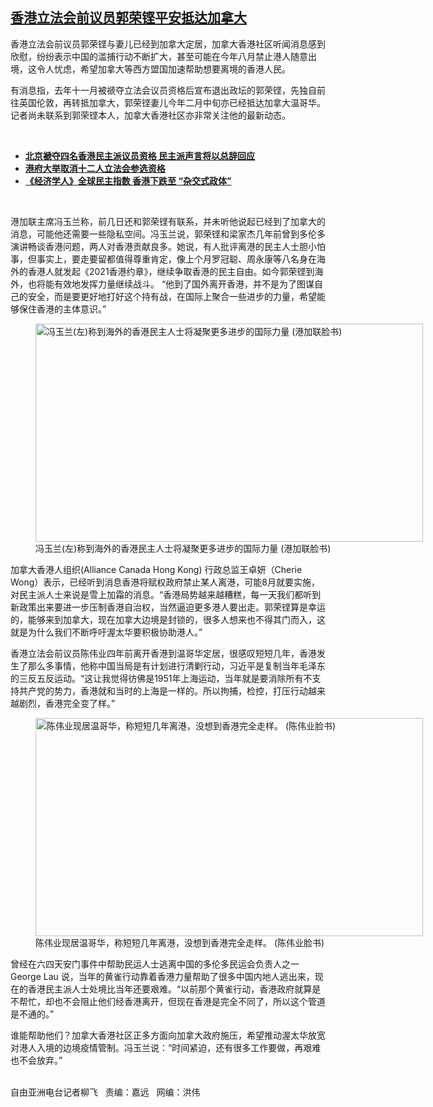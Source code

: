 <!--1617821074000-->
[香港立法会前议员郭荣铿平安抵达加拿大](https://www.rfa.org/mandarin/yataibaodao/gangtai/lf-04072021141704.html)
------

<p></p><p>香港立法会前议员郭荣铿与妻儿已经到加拿大定居，加拿大香港社区听闻消息感到欣慰，纷纷表示中国的滥捕行动不断扩大，甚至可能在今年八月禁止港人随意出境，这令人忧虑，希望加拿大等西方盟国加速帮助想要离境的香港人民。</p><p>有消息指，去年十一月被禠夺立法会议员资格后宣布退出政坛的郭荣铿，先独自前往英国伦敦，再转抵加拿大，郭荣铿妻儿今年二月中旬亦已经抵达加拿大温哥华。记者尚未联系到郭荣铿本人，加拿大香港社区亦非常关注他的最新动态。</p><p><br/></p><ul><li><a href="https://www.rfa.org/mandarin/yataibaodao/gangtai/al-11092020072229.html"><strong>北京褫夺四名香港民主派议员资格 民主派声言将以总辞回应</strong></a></li><li><strong><a href="https://www.rfa.org/mandarin/yataibaodao/gangtai/al-07302020145539.html">港府大举取消十二人立法会参选资格</a></strong></li><li><strong><a href="https://www.rfa.org/mandarin/yataibaodao/gangtai/wy-02032021113922.html">《经济学人》全球民主指数 香港下跌至 “杂交式政体”</a></strong></li></ul><p><br/></p><p>港加联主席冯玉兰称，前几日还和郭荣铿有联系，并未听他说起已经到了加拿大的消息，可能他还需要一些隐私空间。冯玉兰说，郭荣铿和梁家杰几年前曾到多伦多演讲畅谈香港问题，两人对香港贡献良多。她说，有人批评离港的民主人士胆小怕事，但事实上，要走要留都值得尊重肯定，像上个月罗冠聪、周永康等八名身在海外的香港人就发起《2021香港约章》，继续争取香港的民主自由。如今郭荣铿到海外，也将能有效地发挥力量继续战斗。 “他到了国外离开香港，并不是为了图谋自己的安全，而是要更好地打好这个持有战，在国际上聚合一些进步的力量，希望能够保住香港的主体意识。”</p><p><figure class="image-richtext image-inline captioned" style="width:620px;"><img alt="冯玉兰(左)称到海外的香港民主人士将凝聚更多进步的国际力量   (港加联脸书)" height="349" src="https://www.rfa.org/mandarin/yataibaodao/gangtai/lf-04072021141704.html/lf0407a.jpg/@@images/5e8324a6-77e2-45bf-a177-9661453ca821.jpeg" title="lf0407a.jpg" width="620"/><figcaption class="image-caption">冯玉兰(左)称到海外的香港民主人士将凝聚更多进步的国际力量   (港加联脸书)</figcaption><small></small></figure></p><p>加拿大香港人组织(Alliance Canada Hong Kong) 行政总监王卓妍（Cherie Wong）表示，已经听到消息香港将赋权政府禁止某人离港，可能8月就要实施，对民主派人士来说是雪上加霜的消息。“香港局势越来越糟糕，每一天我们都听到新政策出来要进一步压制香港自治权，当然逼迫更多港人要出走。郭荣铿算是幸运的，能够来到加拿大，现在加拿大边境是封锁的，很多人想来也不得其门而入，这就是为什么我们不断呼吁渥太华要积极协助港人。”</p><p>香港立法会前议员陈伟业四年前离开香港到温哥华定居，很感叹短短几年，香港发生了那么多事情，他称中国当局是有计划进行清剿行动，习近平是复制当年毛泽东的三反五反运动。“这让我觉得彷佛是1951年上海运动，当年就是要消除所有不支持共产党的势力，香港就和当时的上海是一样的。所以拘捕，检控，打压行动越来越剧烈，香港完全变了样。”</p><p><figure class="image-richtext image-inline captioned" style="width:620px;"><img alt="陈伟业现居温哥华，称短短几年离港，没想到香港完全走样。   (陈伟业脸书)" height="349" src="https://www.rfa.org/mandarin/yataibaodao/gangtai/lf-04072021141704.html/lf0407b.jpg/@@images/95756517-d357-415f-a118-145baf9a51c1.jpeg" title="lf0407b.jpg" width="620"/><figcaption class="image-caption">陈伟业现居温哥华，称短短几年离港，没想到香港完全走样。   (陈伟业脸书)</figcaption><small></small></figure></p><p>曾经在六四天安门事件中帮助民运人士逃离中国的多伦多民运会负责人之一 George Lau 说，当年的黄雀行动靠着香港力量帮助了很多中国内地人逃出来，现在的香港民主派人士处境比当年还要艰难。“以前那个黄雀行动，香港政府就算是不帮忙，却也不会阻止他们经香港离开，但现在香港是完全不同了，所以这个管道是不通的。”</p><p>谁能帮助他们？加拿大香港社区正多方面向加拿大政府施压，希望推动渥太华放宽对港人入境的边境疫情管制。冯玉兰说：“时间紧迫，还有很多工作要做，再艰难也不会放弃。”</p><p><br/>自由亚洲电台记者柳飞   责编：嘉远   网编：洪伟</p>
